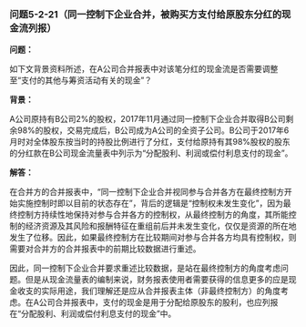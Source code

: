### 问题5-2-21（同一控制下企业合并，被购买方支付给原股东分红的现金流列报）

**问题：**

如下文背景资料所述，在A公司合并报表中对该笔分红的现金流是否需要调整至“支付的其他与筹资活动有关的现金”？

**背景：**

A公司原持有B公司2%的股权，2017年11月通过同一控制下企业合并取得B公司剩余98%的股权，交易完成后，B公司成为A公司的全资子公司。B公司于2017年6月时对全体股东按当时的持股比例进行了分红，支付给原持有其98%股权的股东的分红款在B公司现金流量表中列示为“分配股利、利润或偿付利息支付的现金”。

**解答：**

在合并方的合并报表中，“同一控制下企业合并视同参与合并各方在最终控制方开始实施控制时即以目前的状态存在”，背后的逻辑是“控制权未发生变化”，因为最终控制方持续性地保持对参与合并各方的控制权，从最终控制方的角度，其所能控制的经济资源及其风险和报酬特征在重组前后并未发生变化，仅仅是资源的所在地发生了位移。因此，如果最终控制方在比较期间对参与合并各方均具有控制权，则需要对合并方的合并报表中的前期比较数据进行重述。

因此，同一控制下企业合并要求重述比较数据，是站在最终控制方的角度考虑问题。但是从现金流量表的编制来说，财务报表使用者需要获得的信息更多的应是现金收支的实际用途，我们理解还是应从合并报表主体（非最终控制方）的角度考虑。在A公司合并报表中，支付的现金是用于分配给原股东的股利，也应列报在“分配股利、利润或偿付利息支付的现金”中。